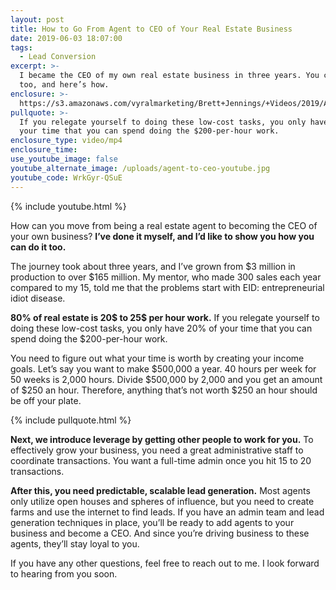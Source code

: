 ```yaml
---
layout: post
title: How to Go From Agent to CEO of Your Real Estate Business
date: 2019-06-03 18:07:00
tags:
  - Lead Conversion
excerpt: >-
  I became the CEO of my own real estate business in three years. You can do it
  too, and here’s how.
enclosure: >-
  https://s3.amazonaws.com/vyralmarketing/Brett+Jennings/+Videos/2019/April/Real+Estate+Experts-+The+Journey+From+Agent+to+CEO-+How+to+Grow+From+10+-130+Deals+per+Year.mp4
pullquote: >-
  If you relegate yourself to doing these low-cost tasks, you only have 20% of
  your time that you can spend doing the $200-per-hour work.
enclosure_type: video/mp4
enclosure_time:
use_youtube_image: false
youtube_alternate_image: /uploads/agent-to-ceo-youtube.jpg
youtube_code: WrkGyr-QSuE
---
```


{% include youtube.html %}

How can you move from being a real estate agent to becoming the CEO of your own business? **I’ve done it myself, and I’d like to show you how you can do it too.**

The journey took about three years, and I’ve grown from $3 million in production to over $165 million. My mentor, who made 300 sales each year compared to my 15, told me that the problems start with EID: entrepreneurial idiot disease.&nbsp;

**80% of real estate is 20$ to 25$ per hour work.** If you relegate yourself to doing these low-cost tasks, you only have 20% of your time that you can spend doing the $200-per-hour work.

You need to figure out what your time is worth by creating your income goals. Let’s say you want to make $500,000 a year. 40 hours per week for 50 weeks is 2,000 hours. Divide $500,000 by 2,000 and you get an amount of $250 an hour. Therefore, anything that’s not worth $250 an hour should be off your plate.

{% include pullquote.html %}

**Next, we introduce leverage by getting other people to work for you.** To effectively grow your business, you need a great administrative staff to coordinate transactions. You want a full-time admin once you hit 15 to 20 transactions.&nbsp;

**After this, you need predictable, scalable lead generation.** Most agents only utilize open houses and spheres of influence, but you need to create farms and use the internet to find leads. If you have an admin team and lead generation techniques in place, you’ll be ready to add agents to your business and become a CEO. And since you’re driving business to these agents, they’ll stay loyal to you.

If you have any other questions, feel free to reach out to me. I look forward to hearing from you soon.